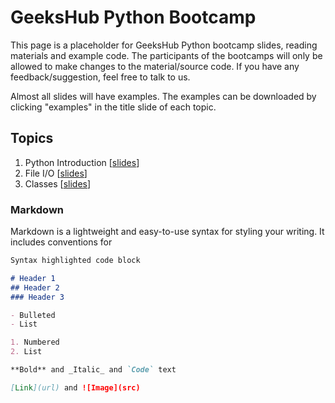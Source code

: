# GeeksHub Python Bootcamp

This page is a placeholder for GeeksHub Python bootcamp slides, reading materials and example code. The participants of the bootcamps will only be allowed to make changes to the material/source code. If you have any feedback/suggestion, feel free to talk to us.

Almost all slides will have examples. The examples can be downloaded by clicking "examples" in the title slide of each topic.

## Topics
1. Python Introduction [[slides](01_python_introduction.html)]
2. File I/O [[slides](fileio.html)]
20. Classes [[slides](20_classes.html)]

### Markdown

Markdown is a lightweight and easy-to-use syntax for styling your writing. It includes conventions for

```markdown
Syntax highlighted code block

# Header 1
## Header 2
### Header 3

- Bulleted
- List

1. Numbered
2. List

**Bold** and _Italic_ and `Code` text

[Link](url) and ![Image](src)
```
